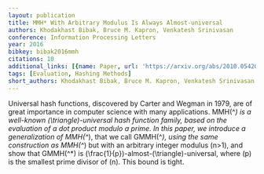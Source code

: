 ```yaml
---
layout: publication
title: MMH* With Arbitrary Modulus Is Always Almost-universal
authors: Khodakhast Bibak, Bruce M. Kapron, Venkatesh Srinivasan
conference: Information Processing Letters
year: 2016
bibkey: bibak2016mmh
citations: 10
additional_links: [{name: Paper, url: 'https://arxiv.org/abs/2010.05420'}]
tags: [Evaluation, Hashing Methods]
short_authors: Khodakhast Bibak, Bruce M. Kapron, Venkatesh Srinivasan
---
```

Universal hash functions, discovered by Carter and Wegman in 1979, are of
great importance in computer science with many applications. MMH\(^*\) is a
well-known \(\triangle\)-universal hash function family, based on the evaluation
of a dot product modulo a prime. In this paper, we introduce a generalization
of MMH\(^*\), that we call GMMH\(^*\), using the same construction as MMH\(^*\) but
with an arbitrary integer modulus \(n>1\), and show that GMMH\(^*\) is
\(\frac\{1\}\{p\}\)-almost-\(\triangle\)-universal, where \(p\) is the smallest prime
divisor of \(n\). This bound is tight.